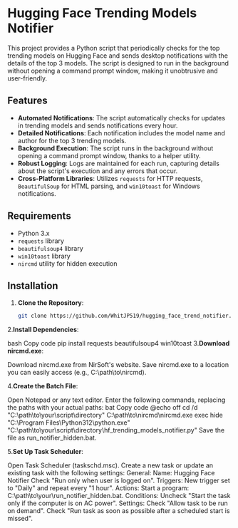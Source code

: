 # Hugging Face Trending Models Notifier

This project provides a Python script that periodically checks for the top trending models on Hugging Face and sends desktop notifications with the details of the top 3 models. The script is designed to run in the background without opening a command prompt window, making it unobtrusive and user-friendly.

## Features

- **Automated Notifications**: The script automatically checks for updates in trending models and sends notifications every hour.
- **Detailed Notifications**: Each notification includes the model name and author for the top 3 trending models.
- **Background Execution**: The script runs in the background without opening a command prompt window, thanks to a helper utility.
- **Robust Logging**: Logs are maintained for each run, capturing details about the script's execution and any errors that occur.
- **Cross-Platform Libraries**: Utilizes `requests` for HTTP requests, `BeautifulSoup` for HTML parsing, and `win10toast` for Windows notifications.

## Requirements

- Python 3.x
- `requests` library
- `beautifulsoup4` library
- `win10toast` library
- `nircmd` utility for hidden execution

## Installation

1. **Clone the Repository**:
   ```bash
   git clone https://github.com/WhitJP519/hugging_face_trend_notifier.git
   
2.**Install Dependencies**:

bash
Copy code
pip install requests beautifulsoup4 win10toast
3.**Download nircmd.exe**:

Download nircmd.exe from NirSoft's website.
Save nircmd.exe to a location you can easily access (e.g., C:\path\to\nircmd).

4.**Create the Batch File**:

Open Notepad or any text editor.
Enter the following commands, replacing the paths with your actual paths:
bat
Copy code
@echo off
cd /d "C:\path\to\your\script\directory"
C:\path\to\nircmd\nircmd.exe exec hide "C:\Program Files\Python312\python.exe" "C:\path\to\your\script\directory\hf_trending_models_notifier.py"
Save the file as run_notifier_hidden.bat.

5.**Set Up Task Scheduler**:

Open Task Scheduler (taskschd.msc).
Create a new task or update an existing task with the following settings:
General:
Name: Hugging Face Notifier
Check "Run only when user is logged on".
Triggers:
New trigger set to "Daily" and repeat every "1 hour".
Actions:
Start a program: C:\path\to\your\run_notifier_hidden.bat.
Conditions:
Uncheck "Start the task only if the computer is on AC power".
Settings:
Check "Allow task to be run on demand".
Check "Run task as soon as possible after a scheduled start is missed".
